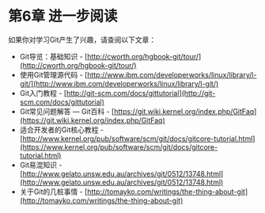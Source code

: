 # 第6章 进一步阅读

如果你对学习Git产生了兴趣，请查阅以下文章：

* Git导览：基础知识 - [http://cworth.org/hgbook-git/tour/](http://cworth.org/hgbook-git/tour/)
* 使用Git管理源代码 - [http://www.ibm.com/developerworks/linux/library/l-git/](http://www.ibm.com/developerworks/linux/library/l-git/)
* Git入门教程 - [http://git-scm.com/docs/gittutorial](http://git-scm.com/docs/gittutorial)
* Git常见问题解答 — Git百科 - [https://git.wiki.kernel.org/index.php/GitFaq](https://git.wiki.kernel.org/index.php/GitFaq)
* 适合开发者的Git核心教程 - [http://www.kernel.org/pub/software/scm/git/docs/gitcore-tutorial.html](https://www.kernel.org/pub/software/scm/git/docs/gitcore-tutorial.html)
* Git易混知识 - [http://www.gelato.unsw.edu.au/archives/git/0512/13748.html](http://www.gelato.unsw.edu.au/archives/git/0512/13748.html)
* 关于Git的几桩事情 - [http://tomayko.com/writings/the-thing-about-git](http://tomayko.com/writings/the-thing-about-git)
